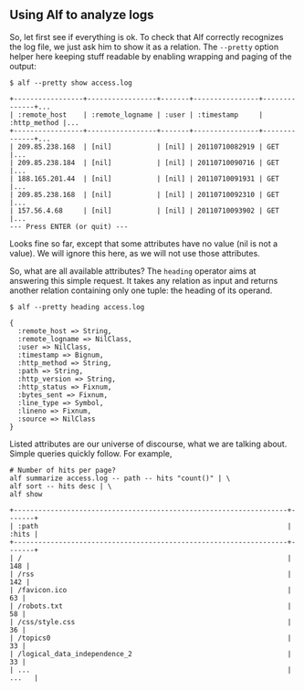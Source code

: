 ## Using Alf to analyze logs

So, let first see if everything is ok. To check that Alf correctly recognizes the log file, we just ask him to show it as a relation. The `--pretty` option helper here keeping stuff readable by enabling wrapping and paging of the output:

<pre><code class="terminal">$ alf --pretty show access.log

+-----------------+-----------------+-------+----------------+--------------+...
| :remote_host    | :remote_logname | :user | :timestamp     | :http_method |...
+-----------------+-----------------+-------+----------------+--------------+...
| 209.85.238.168  | [nil]           | [nil] | 20110710082919 | GET          |...
| 209.85.238.184  | [nil]           | [nil] | 20110710090716 | GET          |...
| 188.165.201.44  | [nil]           | [nil] | 20110710091931 | GET          |...
| 209.85.238.168  | [nil]           | [nil] | 20110710092310 | GET          |...
| 157.56.4.68     | [nil]           | [nil] | 20110710093902 | GET          |...
--- Press ENTER (or quit) ---
</code></pre>

Looks fine so far, except that some attributes have no value (nil is not a value). We will ignore this here, as we will not use those attributes. 

So, what are all available attributes? The `heading` operator aims at answering this simple request. It takes any relation as input and returns another relation containing only one tuple: the heading of its operand. 

<pre><code class="terminal">$ alf --pretty heading access.log

{
  :remote_host => String,
  :remote_logname => NilClass,
  :user => NilClass,
  :timestamp => Bignum,
  :http_method => String,
  :path => String,
  :http_version => String,
  :http_status => Fixnum,
  :bytes_sent => Fixnum,
  :line_type => Symbol,
  :lineno => Fixnum,
  :source => NilClass
}
</code></pre>

Listed attributes are our universe of discourse, what we are talking about. Simple queries quickly follow. For example, 

<pre><code class="terminal"># Number of hits per page?
alf summarize access.log -- path -- hits "count()" | \
alf sort -- hits desc | \
alf show

+-------------------------------------------------------------------+-------+
| :path                                                             | :hits |
+-------------------------------------------------------------------+-------+
| /                                                                 |   148 |
| /rss                                                              |   142 |
| /favicon.ico                                                      |    63 |
| /robots.txt                                                       |    58 |
| /css/style.css                                                    |    36 |
| /topics0                                                          |    33 |
| /logical_data_independence_2                                      |    33 |
| ...                                                               | ...   |
</code></pre>

